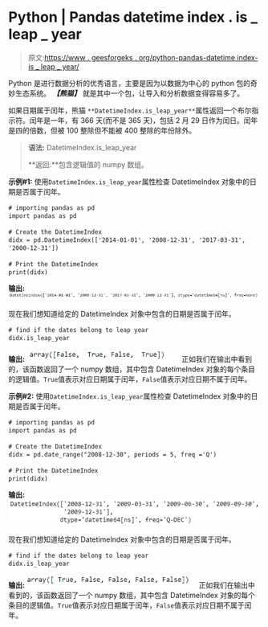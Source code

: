 # Python | Pandas datetime index . is _ leap _ year

> 原文:[https://www . geesforgeks . org/python-pandas-datetime index-is _ leap _ year/](https://www.geeksforgeeks.org/python-pandas-datetimeindex-is_leap_year/)

Python 是进行数据分析的优秀语言，主要是因为以数据为中心的 python 包的奇妙生态系统。 ***【熊猫】*** 就是其中一个包，让导入和分析数据变得容易多了。

如果日期属于闰年，熊猫 `**DatetimeIndex.is_leap_year**`属性返回一个布尔指示符。闰年是一年，有 366 天(而不是 365 天)，包括 2 月 29 日作为闰日。闰年是四的倍数，但被 100 整除但不能被 400 整除的年份除外。

> **语法:** DatetimeIndex.is_leap_year
> 
> **返回:**包含逻辑值的 numpy 数组。

**示例#1:** 使用`DatetimeIndex.is_leap_year`属性检查 DatetimeIndex 对象中的日期是否属于闰年。

```
# importing pandas as pd
import pandas as pd

# Create the DatetimeIndex
didx = pd.DatetimeIndex(['2014-01-01', '2008-12-31', '2017-03-31', '2000-12-31'])

# Print the DatetimeIndex
print(didx)
```

**输出:**
![](img/558066c3745bc8d025bd83531110d2ea.png)

现在我们想知道给定的 DatetimeIndex 对象中包含的日期是否属于闰年。

```
# find if the dates belong to leap year
didx.is_leap_year
```

**输出:**
![](img/ec44f2bb125477ecd34691f2464dc6e2.png)
正如我们在输出中看到的，该函数返回了一个 numpy 数组，其中包含 DatetimeIndex 对象的每个条目的逻辑值。`True`值表示对应日期属于闰年，`False`值表示对应日期不属于闰年。

**示例#2:** 使用`DatetimeIndex.is_leap_year`属性检查 DatetimeIndex 对象中的日期是否属于闰年。

```
# importing pandas as pd
import pandas as pd

# Create the DatetimeIndex
didx = pd.date_range("2008-12-30", periods = 5, freq ='Q')

# Print the DatetimeIndex
print(didx)
```

**输出:**
![](img/e6369a20d8c02a7d354fa329a88d2611.png)

现在我们想知道给定的 DatetimeIndex 对象中包含的日期是否属于闰年。

```
# find if the dates belong to leap year
didx.is_leap_year
```

**输出:**
![](img/40d6de040490ea92e0d08777a66ebb6b.png)
正如我们在输出中看到的，该函数返回了一个 numpy 数组，其中包含 DatetimeIndex 对象的每个条目的逻辑值。`True`值表示对应日期属于闰年，`False`值表示对应日期不属于闰年。